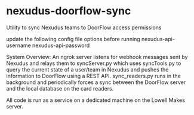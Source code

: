 # nexudus-doorflow-sync
Utility to sync Nexudus teams to DoorFlow access permissions

update the following config file options before running
nexudus-api-username
nexudus-api-password

System Overview:
An ngrok server listens for webhook messages sent by Nexudus and relays them to syncServer.py which uses syncTools.py to query the current state of a user/team in Nexudus and pushes the information to DoorFlow using a REST API. sync_readers.py runs in the background and periodically forces a sync between the DoorFlow server and the local database on the card readers.

All code is run as a service on a dedicated machine on the Lowell Makes server.
